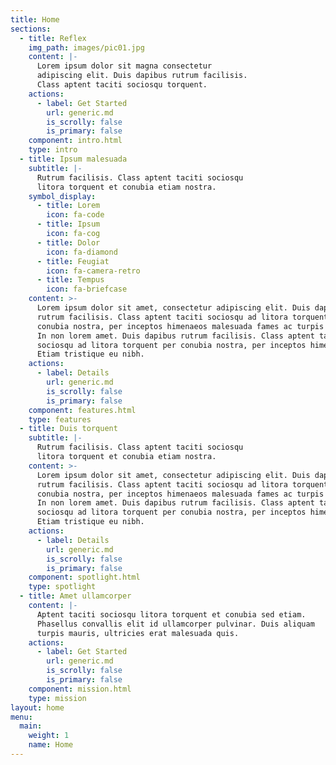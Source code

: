 ```yaml
---
title: Home
sections:
  - title: Reflex
    img_path: images/pic01.jpg
    content: |-
      Lorem ipsum dolor sit magna consectetur  
      adipiscing elit. Duis dapibus rutrum facilisis.  
      Class aptent taciti sociosqu torquent.
    actions:
      - label: Get Started
        url: generic.md
        is_scrolly: false
        is_primary: false
    component: intro.html
    type: intro
  - title: Ipsum malesuada
    subtitle: |-
      Rutrum facilisis. Class aptent taciti sociosqu  
      litora torquent et conubia etiam nostra.
    symbol_display:
      - title: Lorem
        icon: fa-code
      - title: Ipsum
        icon: fa-cog
      - title: Dolor
        icon: fa-diamond
      - title: Feugiat
        icon: fa-camera-retro
      - title: Tempus
        icon: fa-briefcase
    content: >-
      Lorem ipsum dolor sit amet, consectetur adipiscing elit. Duis dapibus
      rutrum facilisis. Class aptent taciti sociosqu ad litora torquent per
      conubia nostra, per inceptos himenaeos malesuada fames ac turpis egestas.
      In non lorem amet. Duis dapibus rutrum facilisis. Class aptent taciti
      sociosqu ad litora torquent per conubia nostra, per inceptos himenaeos.
      Etiam tristique eu nibh.
    actions:
      - label: Details
        url: generic.md
        is_scrolly: false
        is_primary: false
    component: features.html
    type: features
  - title: Duis torquent
    subtitle: |-
      Rutrum facilisis. Class aptent taciti sociosqu  
      litora torquent et conubia etiam nostra.
    content: >-
      Lorem ipsum dolor sit amet, consectetur adipiscing elit. Duis dapibus
      rutrum facilisis. Class aptent taciti sociosqu ad litora torquent per
      conubia nostra, per inceptos himenaeos malesuada fames ac turpis egestas.
      In non lorem amet. Duis dapibus rutrum facilisis. Class aptent taciti
      sociosqu ad litora torquent per conubia nostra, per inceptos himenaeos.
      Etiam tristique eu nibh.
    actions:
      - label: Details
        url: generic.md
        is_scrolly: false
        is_primary: false
    component: spotlight.html
    type: spotlight
  - title: Amet ullamcorper
    content: |-
      Aptent taciti sociosqu litora torquent et conubia sed etiam.  
      Phasellus convallis elit id ullamcorper pulvinar. Duis aliquam  
      turpis mauris, ultricies erat malesuada quis.
    actions:
      - label: Get Started
        url: generic.md
        is_scrolly: false
        is_primary: false
    component: mission.html
    type: mission
layout: home
menu:
  main:
    weight: 1
    name: Home
---
```

